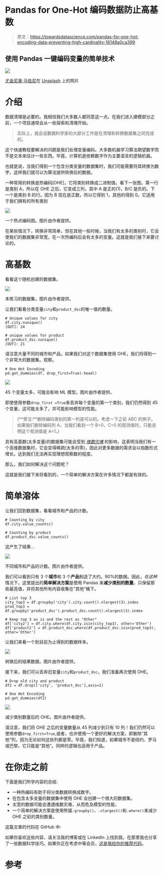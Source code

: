 # Pandas for One-Hot 编码数据防止高基数

> 原文：<https://towardsdatascience.com/pandas-for-one-hot-encoding-data-preventing-high-cardinality-16148a0ca399>

## 使用 Pandas 一键编码变量的简单技术

![](img/182c1e8ced7cb2bae18577f1433e5614.png)

[尤金尼奥·马佐尼](https://unsplash.com/@eugi1492?utm_source=unsplash&utm_medium=referral&utm_content=creditCopyText)在 [Unsplash](https://unsplash.com/s/photos/options?utm_source=unsplash&utm_medium=referral&utm_content=creditCopyText) 上的照片

# 介绍

数据清理是必要的。我相信我们大多数人都同意这一点。在我们进入建模部分之前，一个项目通常会从一些探索和清理开始。

> 实际上，我会说数据科学家的大部分工作是在清理和转换数据集之间完成的。

这个快速教程要解决的问题是我们处理变量编码。大多数机器学习算法期望数字而不是文本来估计一些东西。毕竟，计算机是依赖数字作为主要语言的逻辑机器。

也就是说，当我们得到一个包含分类变量的数据集时，我们可能需要将其转换为数字，这样我们就可以为算法提供转换后的数据。

一种常用的转换是热编码[OHE]，它将类别转换成二进制值。看下一张图。第一行是类别 A，所以在 OHE 之后，它变成三列，其中 A 是正的(1)，B/C 是负的。下一个是类别 B 的行。因为 B 现在是正数，所以它得到 1，其他的得到 0。它适用于我们拥有的所有类别

![](img/629942cc7250519a012d7d84be85f261.png)

一个热点编码图。图片由作者提供。

在某些情况下，转换非常简单，但在其他一些时候，当我们有太多的类别时，它会使我们的数据集非常宽，在一次热编码后会有太多的变量。这就是我们接下来要讨论的。

# 高基数

看看这个随机创建的数据集。

![](img/5bb2010cab5dc12e767e0258ed599135.png)

本练习的数据集。图片由作者提供。

让我们看看分类变量`city`和`product_dsc`的唯一值的数量。

```
# Unique values for city
df.city.nunique()
[OUT]: 24

# unique values for product
df.product_dsc.nunique()
[OUT]: 21
```

请注意大量不同的城市和产品。如果我们对这个数据集使用 OHE，我们将得到一个非常大的数据集。观察。

```
# One Hot Encoding
pd.get_dummies(df, drop_first=True).head()
```

![](img/0894c0875c5554ccc7b330628c26d0f1.png)

45 个变量太多，可能会影响 ML 模型。图片由作者提供。

即使使用参数`drop_first =True`来丢弃每个变量的第一个类别，我们仍然得到 45 个变量，这可能太多了，并可能影响模型的性能。

> (**旁注:**删除编码类别的第一列是可以的。考虑一下之前 ABC 的例子。如果我们删除编码列 A，当我们看到一个 B=0，C=0 的观测值时，只能说明这个观测值是 A=1。)

具有高基数(太多变量)的数据集可能会受到 [*维数灾难*](https://en.wikipedia.org/wiki/Curse_of_dimensionality) 的影响，这表明当我们有一个高维数据集时，它会变得稀疏(太多的零)，因此对更多数据的需求会以指数形式增长，达到我们无法再实现理想观察数的程度。

那么，我们如何解决这个问题呢？

这就是我们接下来将看到的，一个简单的解决方案在许多情况下都是有效的。

# 简单溶体

让我们回到数据集，看看城市和产品的计数。

```
# Counting by city
df.city.value_counts()

# Counting by product
df.product_dsc.value_counts()
```

这产生了结果…

![](img/cd2521522d3238eee0e5e24b48762649.png)

不同城市和产品的计数。图片由作者提供。

我们可以看到只有 3 个**城市**和 3 个**产品**制造了大约。90%的数据。因此，*在这种*情况下，这里提出的**简单解决方案**是使用 Pandas 来**减少类别的数量**，只保留那些最高值，并将其他所有内容收集在“其他”桶下。

```
# List top 3
city_top3 = df.groupby('city').city.count().nlargest(3).index
prod_top3 = df.groupby('product_dsc').product_dsc.count().nlargest(3).index

# Keep top 3 as is and the rest as "Other"
df['city2'] = df.city.where(df.city.isin(city_top3), other='Other')
df['product2'] = df.product_dsc.where(df.product_dsc.isin(prod_top3), other='Other')
```

让我们来看一个到目前为止得到的数据样本。

![](img/f8c40937abd60868559bf9053e7c36f7.png)

转换后的结果数据。图片由作者提供。

接下来，我们可以丢弃旧变量`city`和`product_dsc`，我们准备再次使用 OHE。

```
# Drop old city and product
df2 = df.drop(['city', 'product_dsc'],axis=1)

# One Hot Encoding
pd.get_dummies(df2)
```

![](img/73ab764cfb15a0ac7f3407bac1e757ab.png)

减少类别数量后的 OHE。图片由作者提供。

请注意，我们将 OHE 之后的变量数量从 45 列减少到只有 10 列！我们仍然可以使用参数`drop_first=True`,或者，也许使用一个更好的解决方案，即删除“其他”列，因为无论如何这些列都是零。毕竟，我们知道，如果城市不是纽约、罗马或巴黎，它只能是“其他”。同样的逻辑也适用于产品。

# 在你走之前

下面是我们所学内容的总结:

*   一种热编码有助于将分类数据转换成数字。
*   在包含太多变量的数据集中使用 OHE 会创建一个很大的数据集。
*   太宽的数据可能会遭遇维数灾难，从而危及模型的性能。
*   一个简单的解决方案是使用熊猫`.groupby()`、`.nlargest()`和`.where()`来减少 OHE 之前的类别数量。

这篇文章的代码在 GitHub 中:

[](https://github.com/gurezende/Studying/blob/master/Python/Pandas/OHE_Dimensionality.ipynb)  

如果你喜欢这些内容，请关注我的博客或在 LinkedIn 上找到我，在那里我也分享了一些数据科学技巧。如果你正在考虑中等会员，[这是我给你的推荐代码](https://gustavorsantos.medium.com/membership)。

[](http://gustavorsantos.medium.com/)  

# 参考

     